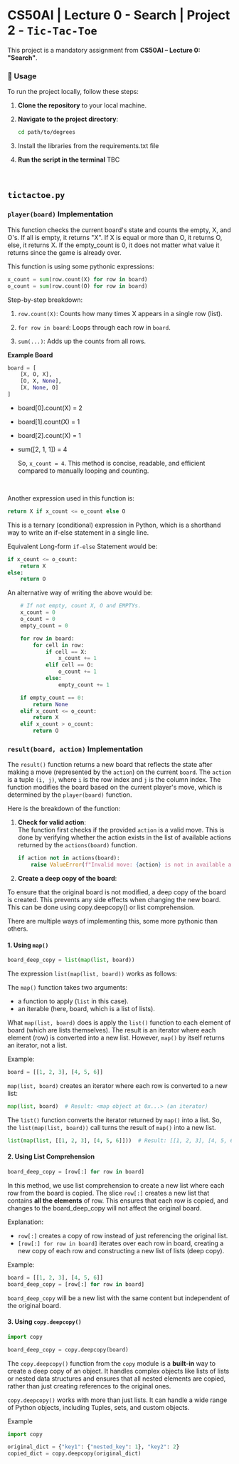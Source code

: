 # CS50AI | Lecture 0 - Search | Project 2 - `Tic-Tac-Toe`

This project is a mandatory assignment from **CS50AI – Lecture 0: "Search"**.

### 📌 Usage

To run the project locally, follow these steps:

1. **Clone the repository** to your local machine.

2. **Navigate to the project directory**:

   ```sh
   cd path/to/degrees
   ```

3. Install the libraries from the requirements.txt file

4. **Run the script in the terminal**
   TBC

<br>

## `tictactoe.py`

### `player(board)` Implementation

This function checks the current board's state and counts the empty, X, and O's. If all is empty, it returns "X". If X is equal or more than O, it returns O, else, it returns X. If the empty_count is 0, it does not matter what value it returns since the game is already over.

This function is using some pythonic expressions:

```Python
x_count = sum(row.count(X) for row in board)
o_count = sum(row.count(O) for row in board)
```

Step-by-step breakdown:

1. `row.count(X)`: Counts how many times X appears in a single row (list).

2. `for row in board`: Loops through each row in `board`.

3. `sum(...)`: Adds up the counts from all rows.

**Example Board**

```Python
board = [
    [X, O, X],
    [O, X, None],
    [X, None, O]
]
```

- board[0].count(X) = 2
- board[1].count(X) = 1
- board[2].count(X) = 1
- sum([2, 1, 1]) = 4

  So, `x_count = 4`. This method is concise, readable, and efficient compared to manually looping and counting.

<br>

Another expression used in this function is:

```Python
return X if x_count <= o_count else O
```

This is a ternary (conditional) expression in Python, which is a shorthand way to write an if-else statement in a single line.

Equivalent Long-form `if-else` Statement would be:

```Python
if x_count <= o_count:
    return X
else:
    return O

```

An alternative way of writing the above would be:

```Python
    # If not empty, count X, O and EMPTYs.
    x_count = 0
    o_count = 0
    empty_count = 0

    for row in board:
        for cell in row:
            if cell == X:
                x_count += 1
            elif cell == O:
                o_count += 1
            else:
                empty_count += 1

    if empty_count == 0:
        return None
    elif x_count <= o_count:
        return X
    elif x_count > o_count:
        return O
```

### `result(board, action)` Implementation

The `result()` function returns a new board that reflects the state after making a move (represented by the `action`) on the current `board`. The `action` is a tuple `(i, j)`, where `i` is the row index and `j` is the column index. The function modifies the board based on the current player's move, which is determined by the `player(board)` function.

Here is the breakdown of the function:

1. **Check for valid action**:  
   The function first checks if the provided `action` is a valid move. This is done by verifying whether the action exists in the list of available actions returned by the `actions(board)` function.

    ```Python
    if action not in actions(board):
        raise ValueError(f"Invalid move: {action} is not in available actions.")
    ```

2. **Create a deep copy of the board**:

To ensure that the original board is not modified, a deep copy of the board is created. This prevents any side effects when changing the new board. This can be done using copy.deepcopy() or list comprehension.

There are multiple ways of implementing this, some more pythonic than others.

#### 1. Using `map()`

```Python
board_deep_copy = list(map(list, board))
```

The expression `list(map(list, board))` works as follows:

The `map()` function takes two arguments:
- a function to apply (`list` in this case).
- an iterable (here, board, which is a list of lists).

What `map(list, board)` does is apply the `list()` function to each element of board (which are lists themselves). The result is an iterator where each element (row) is converted into a new list. However, `map()` by itself returns an iterator, not a list.

Example:

```Python
board = [[1, 2, 3], [4, 5, 6]]
```

`map(list, board)` creates an iterator where each row is converted to a new list:

```Python
map(list, board)  # Result: <map object at 0x...> (an iterator)
```

The `list()` function converts the iterator returned by `map()` into a list. So, the `list(map(list, board))` call turns the result of `map()` into a new list. 

```Python
list(map(list, [[1, 2, 3], [4, 5, 6]]))  # Result: [[1, 2, 3], [4, 5, 6]]
```

#### 2. Using List Comprehension

```Python
board_deep_copy = [row[:] for row in board]
```

In this method, we use list comprehension to create a new list where each row from the board is copied. The slice `row[:]` creates a new list that contains **all the elements** of row. This ensures that each row is copied, and changes to the board_deep_copy will not affect the original board.

Explanation:
- `row[:]` creates a copy of row instead of just referencing the original list.
- `[row[:] for row in board]` iterates over each row in board, creating a new copy of each row and constructing a new list of lists (deep copy).

Example:

```Python
board = [[1, 2, 3], [4, 5, 6]]
board_deep_copy = [row[:] for row in board]
```
`board_deep_copy` will be a new list with the same content but independent of the original board.

#### 3. Using `copy.deepcopy()`

```Python
import copy

board_deep_copy = copy.deepcopy(board)
```

The `copy.deepcopy()` function from the `copy` module is a **built-in** way to create a deep copy of an object. It handles complex objects like lists of lists or nested data structures and ensures that all nested elements are copied, rather than just creating references to the original ones.

`copy.deepcopy()` works with more than just lists. It can handle a wide range of Python objects, including Tuples, sets, and custom objects.

Example
```Python
import copy

original_dict = {"key1": {"nested_key": 1}, "key2": 2}
copied_dict = copy.deepcopy(original_dict)
```
